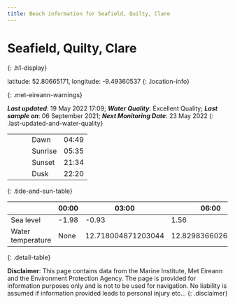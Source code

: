 ```yaml
---
title: Beach information for Seafield, Quilty, Clare
---
```

# Seafield, Quilty, Clare 
{: .h1-display}

latitude: 52.80665171, longitude: -9.49360537
{: .location-info}


{: .met-eireann-warnings}

___Last updated___: 19 May 2022 17:09; ___Water Quality___: Excellent Quality;
___Last sample on___: 06 September 2021; ___Next Monitoring Date___: 23 May 2022
{: .last-updated-and-water-quality}

|   |   |   |   |   |
|---|---|---|---|---|
|   |   |   | Dawn  | 04:49 |
|   |   |   | Sunrise  | 05:35 |
|   |   |   | Sunset  | 21:34 |
|   |   |   | Dusk  | 22:20 |
{: .tide-and-sun-table}

<div></div>

| | 00:00 | 03:00 | 06:00 | 09:00 | 12:00 | 15:00 | 18:00 | 21:00 |
|---|---|---|---|---|---|---|---|---|
| Sea level | -1.98 | -0.93 | 1.56 | 0.87| -1.59 | -0.95 | 1.55 | 1.23 |
| Water temperature | None | 12.718004871203044 | 12.829836602680032 | 12.901128456599336 | 12.996286684108691 | 13.030834023184314 | 12.962218072650805 | 12.888407671849265 |
{: .detail-table}

__Disclaimer__: This page contains data from the Marine Institute,
Met Eireann and the Environment Protection Agency. The page is provided for
information purposes only and is not to be used for navigation. No liability
is assumed if information provided leads to personal injury etc...
{: .disclaimer}